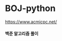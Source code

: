 # BOJ-python
<a href = "https://www.acmicpc.net/">https://www.acmicpc.net/</a>

<h4> 백준 알고리즘 풀이</h4>
